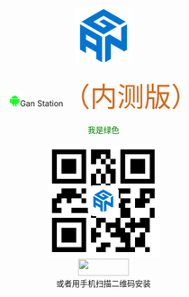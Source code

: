 
<div align=center><img width="100" height="100" src="https://github.com/lacuz/ApkTest/blob/master/jpg/ic_launcher.png"/></div>  
</br>
<div align=center><img width="20" height="20" src="https://github.com/lacuz/ApkTest/blob/master/jpg/ic_android.png"/>Gan Station<font size=8 color=#D2691E face="黑体">（内测版）</font></div>
</br>
<div align=center><font color=#008000>我是绿色</font></div> 
</br>
<div align=center><img width="200" height="200" src="https://github.com/lacuz/ApkTest/blob/master/jpg/ic_qrcode.png"/></div>

<div align=center><img width="90" height="30" src="https://img.shields.io/badge/点击安装-brightgreen.svg"/></div>

<div align=center>或者用手机扫描二维码安装</div>
